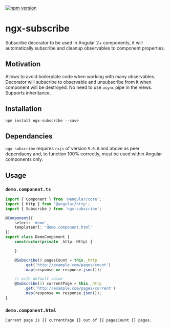 [![npm version](https://badge.fury.io/js/ngx-subscribe.svg)](https://badge.fury.io/js/ngx-subscribe)

ngx-subscribe
=============

Subscribe decorator to be used in Angular 2+ components, it will automatically subscribe and cleanup observables to component properties.


Motivation
----------

Allows to avoid boilerplate code when working with many observables. Decorator will subscribe to observable and unsubscribe from it when component will be destroyed. No need to use `async` pipe in the views. Supports inheritance.


Installation
------------

    npm install ngx-subscribe --save


Dependancies
------------

`ngx-subscribe` requires `rxjs` of version `5.0.0` and above as peer dependacny and, to function 100% correctly, must be used within Angular
components only.


Usage
-----

### `demo.component.ts`

```typescript
import { Component } from '@angular/core';
import { Http } from '@angular/http';
import { Subscribe } from 'ngx-subscribe';

@Component({
    select: 'demo',
    templateUrl: 'demo.component.html'
})
export class DemoComponent {
    constructor(private _http: Http) {

    }

    @Subscribe() pagesCount = this._http
        .get('http://example.com/pages/count')
        .map(response => response.json());

    // with default value
    @Subscribe(1) currentPage = this._http
        .get('http://example.com/pages/current')
        .map(response => response.json());
}
```

### `demo.component.html`

```html
Current page is {{ currentPage }} out of {{ pagesCount }} pages.

```
